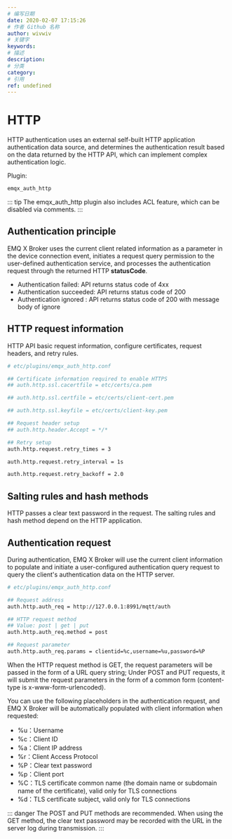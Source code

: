 ```yaml
---
# 编写日期
date: 2020-02-07 17:15:26
# 作者 Github 名称
author: wivwiv
# 关键字
keywords:
# 描述
description:
# 分类
category: 
# 引用
ref: undefined
---
```


# HTTP

HTTP authentication uses an external self-built HTTP application authentication data source, and determines the authentication result based on the data returned by the HTTP API, which can implement complex authentication logic.

Plugin:

```bash
emqx_auth_http
```

::: tip 
The emqx_auth_http plugin also includes ACL feature, which can be disabled via comments.
:::


## Authentication principle

EMQ X Broker uses the current client related information as a parameter in the device connection event, initiates a request query permission to the user-defined authentication service, and processes the authentication request through the returned HTTP **statusCode**.

 - Authentication failed: API returns status code of 4xx
 - Authentication succeeded: API returns status code of 200
 - Authentication ignored : API returns status code of 200 with message body of ignore

## HTTP request information

HTTP API basic request information, configure certificates, request headers, and retry rules.

```bash
# etc/plugins/emqx_auth_http.conf

## Certificate information required to enable HTTPS
## auth.http.ssl.cacertfile = etc/certs/ca.pem

## auth.http.ssl.certfile = etc/certs/client-cert.pem

## auth.http.ssl.keyfile = etc/certs/client-key.pem

## Request header setup
## auth.http.header.Accept = */*

## Retry setup
auth.http.request.retry_times = 3

auth.http.request.retry_interval = 1s

auth.http.request.retry_backoff = 2.0
```


## Salting rules and hash methods

HTTP passes a clear text password in the request. The salting rules and hash method depend on the HTTP application.


## Authentication request

During authentication, EMQ X Broker will use the current client information to populate and initiate a user-configured authentication query request to query the client's authentication data on the HTTP server.

```bash
# etc/plugins/emqx_auth_http.conf

## Request address
auth.http.auth_req = http://127.0.0.1:8991/mqtt/auth

## HTTP request method
## Value: post | get | put
auth.http.auth_req.method = post

## Request parameter
auth.http.auth_req.params = clientid=%c,username=%u,password=%P
```

When the HTTP request method is GET, the request parameters will be passed in the form of a URL query string; Under POST and PUT requests, it will submit the request parameters in the form of a common form (content-type is x-www-form-urlencoded).

You can use the following placeholders in the authentication request, and EMQ X Broker will be automatically populated with client information when requested:

- %u：Username
- %c：Client ID
- %a：Client IP address
- %r：Client Access Protocol
- %P：Clear text password
- %p：Client port
- %C：TLS certificate common name (the domain name or subdomain name of the certificate), valid only for TLS connections
- %d：TLS certificate subject, valid only for TLS connections

::: danger 
The POST and PUT methods are recommended. When using the GET method, the clear text password may be recorded with the URL in the server log during transmission.
:::

